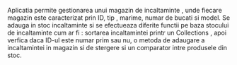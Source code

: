 Aplicatia permite gestionarea unui magazin de incaltaminte , unde fiecare magazin este caracterizat prin ID, tip , marime, numar de bucati si model. Se adauga in stoc incaltaminte si se efectueaza diferite functii pe baza stocului de incaltaminte cum ar fi : sortarea incaltamintei printr un Collections , apoi verfica daca ID-ul este numar prim sau nu, o metoda de adaugare a incaltamintei in magazin si de stergere si un comparator intre produsele din stoc.
